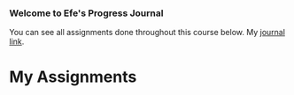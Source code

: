 ### Welcome to Efe's Progress Journal

You can see all assignments done throughout this course below.
My [journal link](https://bu-ie-360.github.io/spring24-EfeBuyukarslan/).

# My Assignments
